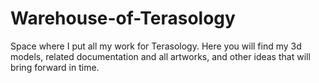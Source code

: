 # Warehouse-of-Terasology
Space where I put all my work for Terasology. Here you will find my 3d models, related documentation and all artworks, and other ideas that will bring forward in time.
